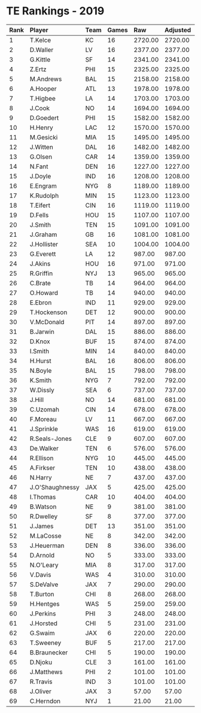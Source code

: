 # TE Rankings - 2019

| Rank | Player          | Team | Games | Raw     | Adjusted | Difficulty | Avg/Game | Typical | Consistency | Trend    |
| :----| :---------------| :----| :-----| :-------| :--------| :----------| :--------| :-------| :-----------| :--------|
| 1    | T.Kelce         | KC   | 16    | 2720.00 | 2720.00  | 1.000      | 170.00   | 175.50  | 8/2/6       | +66.1%   |
| 2    | D.Waller        | LV   | 16    | 2377.00 | 2377.00  | 1.000      | 148.56   | 135.50  | 6/4/6       | +109.1%  |
| 3    | G.Kittle        | SF   | 14    | 2341.00 | 2341.00  | 1.000      | 167.21   | 165.00  | 6/1/7       | +85.5%   |
| 4    | Z.Ertz          | PHI  | 15    | 2325.00 | 2325.00  | 1.000      | 155.00   | 138.50  | 7/1/7       | +146.6%  |
| 5    | M.Andrews       | BAL  | 15    | 2158.00 | 2158.00  | 1.000      | 143.87   | 147.50  | 7/1/7       | +169.4%  |
| 6    | A.Hooper        | ATL  | 13    | 1978.00 | 1978.00  | 1.000      | 152.15   | 149.00  | 6/1/6       | +104.1%  |
| 7    | T.Higbee        | LA   | 14    | 1703.00 | 1703.00  | 1.000      | 121.64   | 133.50  | 9/0/5       | +275.7%  |
| 8    | J.Cook          | NO   | 14    | 1694.00 | 1694.00  | 1.000      | 121.00   | 107.50  | 5/1/8       | +121.4%  |
| 9    | D.Goedert       | PHI  | 15    | 1582.00 | 1582.00  | 1.000      | 105.47   | 105.50  | 6/0/9       | +125.0%  |
| 10   | H.Henry         | LAC  | 12    | 1570.00 | 1570.00  | 1.000      | 130.83   | 137.50  | 6/2/4       | +106.0%  |
| 11   | M.Gesicki       | MIA  | 15    | 1495.00 | 1495.00  | 1.000      | 99.67    | 89.50   | 8/0/7       | +204.2%  |
| 12   | J.Witten        | DAL  | 16    | 1482.00 | 1482.00  | 1.000      | 92.62    | 93.50   | 6/4/6       | +92.9%   |
| 13   | G.Olsen         | CAR  | 14    | 1359.00 | 1359.00  | 1.000      | 97.07    | 79.00   | 6/1/7       | +223.4%  |
| 14   | N.Fant          | DEN  | 16    | 1227.00 | 1227.00  | 1.000      | 76.69    | 70.50   | 8/1/7       | +257.8%  |
| 15   | J.Doyle         | IND  | 16    | 1208.00 | 1208.00  | 1.000      | 75.50    | 77.00   | 10/0/6      | +183.5%  |
| 16   | E.Engram        | NYG  | 8     | 1189.00 | 1189.00  | 1.000      | 148.62   | 177.50  | 6/0/2       | INACTIVE |
| 17   | K.Rudolph       | MIN  | 15    | 1123.00 | 1123.00  | 1.000      | 74.87    | 86.00   | 10/0/5      | +419.1%  |
| 18   | T.Eifert        | CIN  | 16    | 1119.00 | 1119.00  | 1.000      | 69.94    | 66.50   | 9/0/7       | +179.3%  |
| 19   | D.Fells         | HOU  | 15    | 1107.00 | 1107.00  | 1.000      | 73.80    | 82.00   | 10/0/5      | +378.9%  |
| 20   | J.Smith         | TEN  | 15    | 1091.00 | 1091.00  | 1.000      | 72.73    | 67.00   | 8/0/7       | +448.9%  |
| 21   | J.Graham        | GB   | 16    | 1081.00 | 1081.00  | 1.000      | 67.56    | 64.50   | 9/0/7       | +319.7%  |
| 22   | J.Hollister     | SEA  | 10    | 1004.00 | 1004.00  | 1.000      | 100.40   | 89.00   | 6/0/4       | +147.4%  |
| 23   | G.Everett       | LA   | 12    | 987.00  | 987.00   | 1.000      | 82.25    | 99.50   | 8/0/4       | +384.0%  |
| 24   | J.Akins         | HOU  | 16    | 971.00  | 971.00   | 1.000      | 60.69    | 51.50   | 8/1/7       | +208.0%  |
| 25   | R.Griffin       | NYJ  | 13    | 965.00  | 965.00   | 1.000      | 74.23    | 63.00   | 7/0/6       | INACTIVE |
| 26   | C.Brate         | TB   | 14    | 964.00  | 964.00   | 1.000      | 68.86    | 74.00   | 8/1/5       | +335.6%  |
| 27   | O.Howard        | TB   | 14    | 940.00  | 940.00   | 1.000      | 67.14    | 63.00   | 5/2/7       | +322.2%  |
| 28   | E.Ebron         | IND  | 11    | 929.00  | 929.00   | 1.000      | 84.45    | 79.50   | 5/1/5       | INACTIVE |
| 29   | T.Hockenson     | DET  | 12    | 900.00  | 900.00   | 1.000      | 75.00    | 62.50   | 5/0/7       | INACTIVE |
| 30   | V.McDonald      | PIT  | 14    | 897.00  | 897.00   | 1.000      | 64.07    | 46.00   | 5/0/9       | +223.1%  |
| 31   | B.Jarwin        | DAL  | 15    | 886.00  | 886.00   | 1.000      | 59.07    | 57.50   | 7/1/7       | +196.3%  |
| 32   | D.Knox          | BUF  | 15    | 874.00  | 874.00   | 1.000      | 58.27    | 62.00   | 11/0/4      | +215.0%  |
| 33   | I.Smith         | MIN  | 14    | 840.00  | 840.00   | 1.000      | 60.00    | 58.50   | 7/1/6       | +198.1%  |
| 34   | H.Hurst         | BAL  | 16    | 806.00  | 806.00   | 1.000      | 50.38    | 47.50   | 9/0/7       | +169.7%  |
| 35   | N.Boyle         | BAL  | 15    | 798.00  | 798.00   | 1.000      | 53.20    | 52.50   | 9/0/6       | +297.4%  |
| 36   | K.Smith         | NYG  | 7     | 792.00  | 792.00   | 1.000      | 113.14   | 117.50  | 3/0/4       | +307.9%  |
| 37   | W.Dissly        | SEA  | 6     | 737.00  | 737.00   | 1.000      | 122.83   | 106.50  | 2/0/4       | INACTIVE |
| 38   | J.Hill          | NO   | 14    | 681.00  | 681.00   | 1.000      | 48.64    | 46.50   | 7/0/7       | +377.1%  |
| 39   | C.Uzomah        | CIN  | 14    | 678.00  | 678.00   | 1.000      | 48.43    | 56.00   | 10/0/4      | +811.9%  |
| 40   | F.Moreau        | LV   | 11    | 667.00  | 667.00   | 1.000      | 60.64    | 60.50   | 5/0/6       | INACTIVE |
| 41   | J.Sprinkle      | WAS  | 16    | 619.00  | 619.00   | 1.000      | 38.69    | 38.00   | 8/2/6       | +125.8%  |
| 42   | R.Seals-Jones   | CLE  | 9     | 607.00  | 607.00   | 1.000      | 67.44    | 83.50   | 6/0/3       | +544.8%  |
| 43   | De.Walker       | TEN  | 6     | 576.00  | 576.00   | 1.000      | 96.00    | 85.50   | 2/2/2       | INACTIVE |
| 44   | R.Ellison       | NYG  | 10    | 445.00  | 445.00   | 1.000      | 44.50    | 44.50   | 5/0/5       | INACTIVE |
| 45   | A.Firkser       | TEN  | 10    | 438.00  | 438.00   | 1.000      | 43.80    | 38.50   | 5/1/4       | +297.7%  |
| 46   | N.Harry         | NE   | 7     | 437.00  | 437.00   | 1.000      | 62.43    | 54.50   | 2/1/4       | +234.7%  |
| 47   | J.O'Shaughnessy | JAX  | 5     | 425.00  | 425.00   | 1.000      | 85.00    | 86.00   | 2/1/2       | INACTIVE |
| 48   | I.Thomas        | CAR  | 10    | 404.00  | 404.00   | 1.000      | 40.40    | 26.00   | 5/0/5       | +1296.3% |
| 49   | B.Watson        | NE   | 9     | 381.00  | 381.00   | 1.000      | 42.33    | 40.50   | 5/0/4       | +221.1%  |
| 50   | R.Dwelley       | SF   | 8     | 377.00  | 377.00   | 1.000      | 47.12    | 46.00   | 5/0/3       | +792.1%  |
| 51   | J.James         | DET  | 13    | 351.00  | 351.00   | 1.000      | 27.00    | 24.00   | 5/2/6       | +176.8%  |
| 52   | M.LaCosse       | NE   | 8     | 342.00  | 342.00   | 1.000      | 42.75    | 46.50   | 5/0/3       | +82.6%   |
| 53   | J.Heuerman      | DEN  | 8     | 336.00  | 336.00   | 1.000      | 42.00    | 51.50   | 5/1/2       | +129.4%  |
| 54   | D.Arnold        | NO   | 5     | 333.00  | 333.00   | 1.000      | 66.60    | 52.00   | 2/1/2       | N/A      |
| 55   | N.O'Leary       | MIA  | 8     | 317.00  | 317.00   | 1.000      | 39.62    | 48.50   | 6/0/2       | INACTIVE |
| 56   | V.Davis         | WAS  | 4     | 310.00  | 310.00   | 1.000      | 77.50    | 110.00  | 3/0/1       | INACTIVE |
| 57   | S.DeValve       | JAX  | 7     | 290.00  | 290.00   | 1.000      | 41.43    | 51.00   | 5/0/2       | +330.8%  |
| 58   | T.Burton        | CHI  | 8     | 268.00  | 268.00   | 1.000      | 33.50    | 39.50   | 4/1/3       | INACTIVE |
| 59   | H.Hentges       | WAS  | 5     | 259.00  | 259.00   | 1.000      | 51.80    | 58.50   | 3/0/2       | N/A      |
| 60   | J.Perkins       | PHI  | 3     | 248.00  | 248.00   | 1.000      | 82.67    | 82.67   | 1/0/2       | N/A      |
| 61   | J.Horsted       | CHI  | 5     | 231.00  | 231.00   | 1.000      | 46.20    | 52.50   | 3/0/2       | N/A      |
| 62   | G.Swaim         | JAX  | 6     | 220.00  | 220.00   | 1.000      | 36.67    | 36.00   | 3/0/3       | INACTIVE |
| 63   | T.Sweeney       | BUF  | 5     | 217.00  | 217.00   | 1.000      | 43.40    | 31.50   | 3/0/2       | N/A      |
| 64   | B.Braunecker    | CHI  | 5     | 190.00  | 190.00   | 1.000      | 38.00    | 37.00   | 2/1/2       | INACTIVE |
| 65   | D.Njoku         | CLE  | 3     | 161.00  | 161.00   | 1.000      | 53.67    | 53.67   | 2/0/1       | INACTIVE |
| 66   | J.Matthews      | PHI  | 2     | 101.00  | 101.00   | 1.000      | 50.50    | 50.50   | 1/0/1       | INACTIVE |
| 67   | R.Travis        | IND  | 3     | 101.00  | 101.00   | 1.000      | 33.67    | 33.67   | 1/1/1       | N/A      |
| 68   | J.Oliver        | JAX  | 3     | 57.00   | 57.00    | 1.000      | 19.00    | 19.00   | 1/1/1       | INACTIVE |
| 69   | C.Herndon       | NYJ  | 1     | 21.00   | 21.00    | 1.000      | 21.00    | 21.00   | 0/1/0       | INACTIVE |

